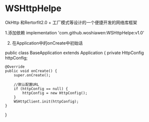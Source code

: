 # WSHttpHelpe
OkHttp 和Rertorfit2.0 + 工厂模式等设计的一个便捷开发的网络库框架




1.添加依赖 
 implementation 'com.github.woshiawen:WSHttpHelpe:v1.0'
 
2. 在Application中的onCreate中初始话

public class BaseApplication extends Application {
    private HttpConfig httpConfig;

    @Override
    public void onCreate() {
        super.onCreate();

        //默认配置URL
        if (httpConfig == null) {
            httpConfig = new HttpConfig();
        }
        WSHttpClient.init(httpConfig);
    }
}

